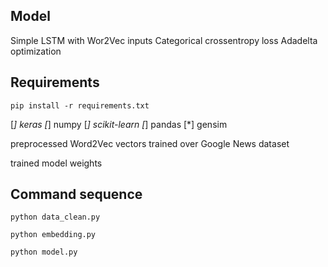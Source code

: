 ## Model

Simple LSTM with Wor2Vec inputs
Categorical crossentropy loss
Adadelta optimization

## Requirements

```pip install -r requirements.txt```

[*] keras
[*] numpy
[*] scikit-learn
[*] pandas
[*] gensim

preprocessed Word2Vec vectors trained over Google News dataset

trained model weights

## Command sequence

```python data_clean.py```

```python embedding.py```

```python model.py```